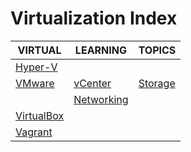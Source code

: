 # Virtualization Index

|VIRTUAL|LEARNING|TOPICS|
|---|---|---|
|[Hyper-V](infrastructure/virtualization/virtualization-hyperv)|||
|[VMware](infrastructure/virtualization/virtualization-vmware)|[vCenter](infrastructure/virtualization/virtualization-vmware#vcenter)|[Storage](infrastructure/virtualization/virtualization-vmware#storage)|
||[Networking](infrastructure/virtualization/virtualization-vmware#networking)||
|[VirtualBox](infrastructure/virtualization/virtualization-virtualbox)|||
|[Vagrant](infrastructure/virtualization/virtualization-vagrant)|||